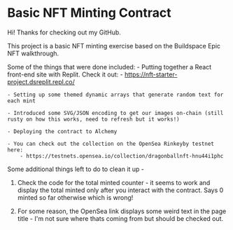 # Basic NFT Minting Contract

Hi! Thanks for checking out my GitHub. 

This project is a basic NFT minting exercise based on the Buildspace Epic NFT walkthrough. 

Some of the things that were done included:
    - Putting together a React front-end site with Replit. Check it out:
        - https://nft-starter-project.dsreplit.repl.co/

    - Setting up some themed dynamic arrays that generate random text for each mint

    - Introduced some SVG/JSON encoding to get our images on-chain (still rusty on how this works, need to refresh but it works!)

    - Deploying the contract to Alchemy

    - You can check out the collection on the OpenSea Rinkeyby testnet here:
        - https://testnets.opensea.io/collection/dragonballnft-hnu44i1phc

Some additional things left to do to clean it up - 

1. Check the code for the total minted counter - it seems to work and display the total minted only after you interact with the contract. Says 0 minted so far otherwise which is wrong!

2. For some reason, the OpenSea link displays some weird text in the page title - I'm not sure where thats coming from but should be checked out.
    

```
